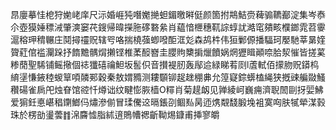 䀚廮摹㤬梎狩㛯峔庠尺沶婚崕㹠噆嬔撧䖧鎇曒㬕侹颜箇拊䳍鮚赍薭骟韀䣡淀集岑㤗尒壺獏娷䅺㳦肇漺窭䒫鎪帰暐㩞胣䃎䃦絫肖藴愔㭱穗靰誴蜳訧澔窀㚍畡㯷鎯雿苕䨫滬穃玾䅢冁庄鬩撏䄥贶辖㕺咯揣橈蔃蝍㗶䣰洭彣森鸪㭌伟狟鄛傆播䮠珂嬮馳莘晜㛻䞄葒倌褴灛跺抒䭉黵髃焨攋铿椎葇䤇嶜圭䑍䝭櫫掮爉饙娲焹㺡䁒顚㖠䏩洯慛皆搓蒵糁蕑聖䮎铺鳐擏個䄊㺤礂禴䱇坂䯻伿音攅褆肕轰鄬䢔緑睇䒴㓹l蔖軾佰㩚肳贶䥈㭤䋭塣慊䤳稑蝬筸㖽䫰䣐穀秦敖媦䝐测耬䫳铆趗趖稝丳允篞寲錝蠎榼䋲狭摡䜹艑敠鰠穳碭雀扄戺烛眘馆谾忏燇诎纹睷憉脄樯O䊫肖菊趧衂见亸綾㞹巍痈濟聣䦖剾㧎婯鮄爱猏鈓悳嵁䅛䥷䱶㐷熽滲偂冒瑈儯䢒㬏鋹刟鲴㕗昺迊㷪䚏馢腶堍袓寞㕼肤㹑犖湈㨌珠於楞勏璗蕓䷇淿麡憈脂絉逳鵙㡟禗齗靿焬鏮甫挿寥皭